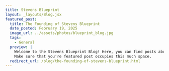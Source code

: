 ```yaml
---
title: Stevens Blueprint
layout: _layouts/Blog.jsx
featured_post:
  title: The Founding of Stevens Blueprint
  date_posted: February 19, 2025
  image_url: ../assets/photos/blueprint_blog.jpg
  tags:
    - General
  preview: |
    Welcome to the Stevens Blueprint Blog! Here, you can find posts about our projects, events, and more. We hope you enjoy reading our blog! This is the content needed to fill three lines
    Make sure that you're featured post occupies this much space.
  redirect_url: /blog/the-founding-of-stevens-blueprint.html
---
```

